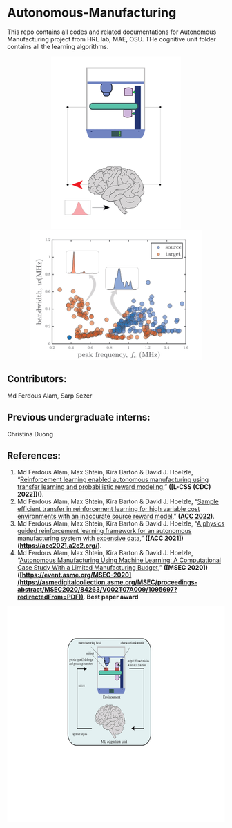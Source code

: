 # Autonomous-Manufacturing
This repo contains all codes and related documentations for Autonomous Manufacturing project from HRL lab, MAE, OSU. THe cognitive unit folder contains all the learning algorithms. 


<p align="center">
  <img width="300" height="400" src="autonomous_mfg.gif" />
  <img width="400" height="300" src="feature_visualization.png" />
</p>





## Contributors: 
Md Ferdous Alam, Sarp Sezer

## Previous undergraduate interns:
Christina Duong

## References: 

1. Md Ferdous Alam, Max Shtein, Kira Barton & David J. Hoelzle, “[Reinforcement learning enabled autonomous manufacturing using transfer learning and probabilistic reward modeling](),” **([L-CSS (CDC) 2022])()**.
2. Md Ferdous Alam, Max Shtein, Kira Barton & David J. Hoelzle, “[Sample efficient transfer in reinforcement learning for high variable cost environments with an inaccurate source reward model](),” **([ACC 2022]())**.
3. Md Ferdous Alam, Max Shtein, Kira Barton & David J. Hoelzle, “[A  physics guided reinforcement learning framework for an autonomous manufacturing system with expensive data](),” **([ACC 2021])(https://acc2021.a2c2.org/)**. 
4. Md Ferdous Alam, Max Shtein, Kira Barton & David J. Hoelzle, “[Autonomous Manufacturing Using Machine Learning: A Computational Case Study With a Limited Manufacturing Budget](https://asmedigitalcollection.asme.org/MSEC/proceedings-abstract/MSEC2020/84263/V002T07A009/1095697),” **([MSEC 2020])([https://event.asme.org/MSEC-2020](https://asmedigitalcollection.asme.org/MSEC/proceedings-abstract/MSEC2020/84263/V002T07A009/1095697?redirectedFrom=PDF))**. **Best paper award**


<p align="center">
  <img width="600" height="500" src="AMS_concept.gif" />
</p>


